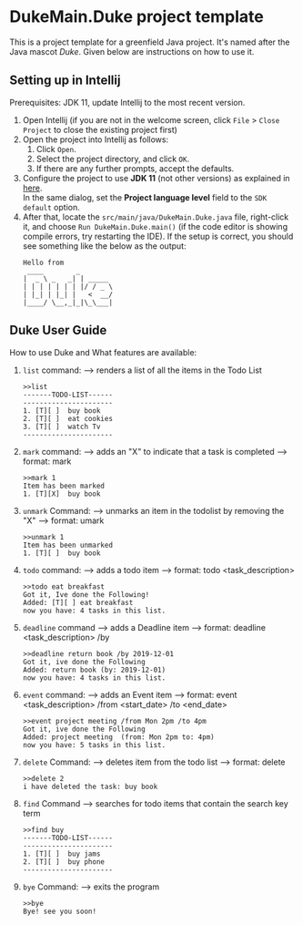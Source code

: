 # DukeMain.Duke project template

This is a project template for a greenfield Java project. It's named after the Java mascot _Duke_. Given below are instructions on how to use it.

## Setting up in Intellij

Prerequisites: JDK 11, update Intellij to the most recent version.

1. Open Intellij (if you are not in the welcome screen, click `File` > `Close Project` to close the existing project first)
1. Open the project into Intellij as follows:
   1. Click `Open`.
   1. Select the project directory, and click `OK`.
   1. If there are any further prompts, accept the defaults.
1. Configure the project to use **JDK 11** (not other versions) as explained in [here](https://www.jetbrains.com/help/idea/sdk.html#set-up-jdk).<br>
   In the same dialog, set the **Project language level** field to the `SDK default` option.
3. After that, locate the `src/main/java/DukeMain.Duke.java` file, right-click it, and choose `Run DukeMain.Duke.main()` (if the code editor is showing compile errors, try restarting the IDE). If the setup is correct, you should see something like the below as the output:
   ```
   Hello from
    ____        _        
   |  _ \ _   _| | _____ 
   | | | | | | | |/ / _ \
   | |_| | |_| |   <  __/
   |____/ \__,_|_|\_\___|
   ```
## Duke User Guide

How to use Duke and What features are available:

1. `list` command: 
   --> renders a list of all the items in the Todo List

      ```
      >>list
      -------TODO-LIST------
      ----------------------
      1. [T][ ]  buy book
      2. [T][ ]  eat cookies
      3. [T][ ]  watch Tv
      ----------------------
      
      ```
   
2. `mark` command:
   --> adds an "X" to indicate that a task is completed
   --> format: mark <index of item to mark>
      ```
      >>mark 1
      Item has been marked
      1. [T][X]  buy book
      ```
   
3. `unmark` Command:
   --> unmarks an item in the todolist by removing the "X"
   --> format: umark <index of item to unmark>
      ```
      >>unmark 1
      Item has been unmarked
      1. [T][ ]  buy book
      ```
   
4. `todo` command:
   --> adds a todo item
   --> format: todo <task_description>

      ```
      >>todo eat breakfast
      Got it, Ive done the Following!
      Added: [T][ ] eat breakfast
      now you have: 4 tasks in this list.
      ```
   
5. `deadline` command
   --> adds a Deadline item
   --> format: deadline <task_description> /by <date in YYYY-MM-DD format>

      ```
      >>deadline return book /by 2019-12-01
      Got it, ive done the Following
      Added: return book (by: 2019-12-01)
      now you have: 4 tasks in this list.
      ```
   
6. `event` command:
   --> adds an Event item
   --> format: event <task_description> /from <start_date> /to <end_date>

      ```
      >>event project meeting /from Mon 2pm /to 4pm
      Got it, ive done the Following
      Added: project meeting  (from: Mon 2pm to: 4pm)
      now you have: 5 tasks in this list.
      ```

7. `delete` Command:
   --> deletes item from the todo list
   --> format: delete <index of item to delete>
      ```
      >>delete 2
      i have deleted the task: buy book
      ```
   
8. `find` Command
   --> searches for todo items that contain the search key term
      ```
      >>find buy
      -------TODO-LIST------
      ----------------------
      1. [T][ ]  buy jams
      2. [T][ ]  buy phone
      ----------------------
      ```
      
9. `bye` Command:
   --> exits the program

   ```
   >>bye
   Bye! see you soon!
   ```